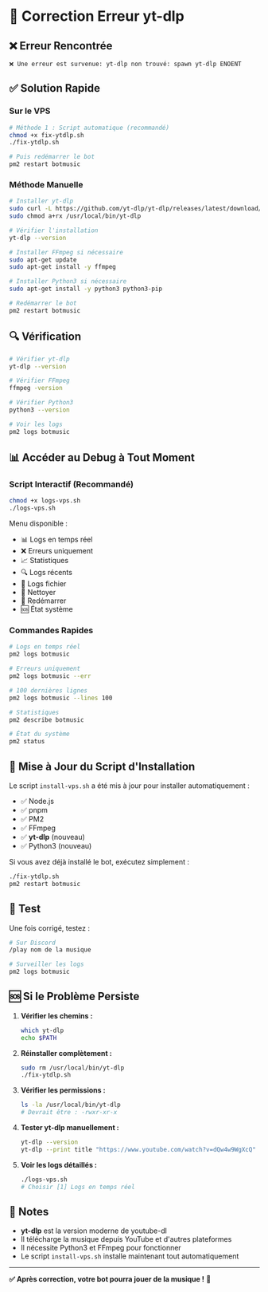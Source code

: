 # 🔧 Correction Erreur yt-dlp

## ❌ Erreur Rencontrée

```
❌ Une erreur est survenue: yt-dlp non trouvé: spawn yt-dlp ENOENT
```

## ✅ Solution Rapide

### Sur le VPS

```bash
# Méthode 1 : Script automatique (recommandé)
chmod +x fix-ytdlp.sh
./fix-ytdlp.sh

# Puis redémarrer le bot
pm2 restart botmusic
```

### Méthode Manuelle

```bash
# Installer yt-dlp
sudo curl -L https://github.com/yt-dlp/yt-dlp/releases/latest/download/yt-dlp -o /usr/local/bin/yt-dlp
sudo chmod a+rx /usr/local/bin/yt-dlp

# Vérifier l'installation
yt-dlp --version

# Installer FFmpeg si nécessaire
sudo apt-get update
sudo apt-get install -y ffmpeg

# Installer Python3 si nécessaire
sudo apt-get install -y python3 python3-pip

# Redémarrer le bot
pm2 restart botmusic
```

## 🔍 Vérification

```bash
# Vérifier yt-dlp
yt-dlp --version

# Vérifier FFmpeg
ffmpeg -version

# Vérifier Python3
python3 --version

# Voir les logs
pm2 logs botmusic
```

## 📊 Accéder au Debug à Tout Moment

### Script Interactif (Recommandé)

```bash
chmod +x logs-vps.sh
./logs-vps.sh
```

Menu disponible :
- 📊 Logs en temps réel
- ❌ Erreurs uniquement
- 📈 Statistiques
- 🔍 Logs récents
- 💾 Logs fichier
- 🧹 Nettoyer
- 🔄 Redémarrer
- 🆘 État système

### Commandes Rapides

```bash
# Logs en temps réel
pm2 logs botmusic

# Erreurs uniquement
pm2 logs botmusic --err

# 100 dernières lignes
pm2 logs botmusic --lines 100

# Statistiques
pm2 describe botmusic

# État du système
pm2 status
```

## 🔄 Mise à Jour du Script d'Installation

Le script `install-vps.sh` a été mis à jour pour installer automatiquement :
- ✅ Node.js
- ✅ pnpm
- ✅ PM2
- ✅ FFmpeg
- ✅ **yt-dlp** (nouveau)
- ✅ Python3 (nouveau)

Si vous avez déjà installé le bot, exécutez simplement :

```bash
./fix-ytdlp.sh
pm2 restart botmusic
```

## 🎵 Test

Une fois corrigé, testez :

```bash
# Sur Discord
/play nom de la musique

# Surveiller les logs
pm2 logs botmusic
```

## 🆘 Si le Problème Persiste

1. **Vérifier les chemins :**
   ```bash
   which yt-dlp
   echo $PATH
   ```

2. **Réinstaller complètement :**
   ```bash
   sudo rm /usr/local/bin/yt-dlp
   ./fix-ytdlp.sh
   ```

3. **Vérifier les permissions :**
   ```bash
   ls -la /usr/local/bin/yt-dlp
   # Devrait être : -rwxr-xr-x
   ```

4. **Tester yt-dlp manuellement :**
   ```bash
   yt-dlp --version
   yt-dlp --print title "https://www.youtube.com/watch?v=dQw4w9WgXcQ"
   ```

5. **Voir les logs détaillés :**
   ```bash
   ./logs-vps.sh
   # Choisir [1] Logs en temps réel
   ```

## 📝 Notes

- **yt-dlp** est la version moderne de youtube-dl
- Il télécharge la musique depuis YouTube et d'autres plateformes
- Il nécessite Python3 et FFmpeg pour fonctionner
- Le script `install-vps.sh` installe maintenant tout automatiquement

---

**✅ Après correction, votre bot pourra jouer de la musique !** 🎵

